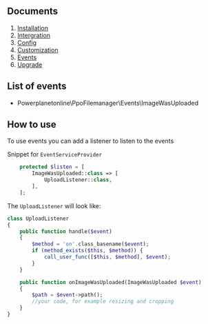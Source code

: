 ## Documents

  1. [Installation](https://github.com/UniSharp/ppo-filemanager/blob/master/doc/installation.md)
  1. [Intergration](https://github.com/UniSharp/ppo-filemanager/blob/master/doc/integration.md)
  1. [Config](https://github.com/UniSharp/ppo-filemanager/blob/master/doc/config.md)
  1. [Customization](https://github.com/UniSharp/ppo-filemanager/blob/master/doc/customization.md)
  1. [Events](https://github.com/UniSharp/ppo-filemanager/blob/master/doc/events.md)
  1. [Upgrade](https://github.com/UniSharp/ppo-filemanager/blob/master/doc/upgrade.md)

## List of events
 * Powerplanetonline\PpoFilemanager\Events\ImageWasUploaded

## How to use

To use events you can add a listener to listen to the events

Snippet for `EventServiceProvider`
```php
    protected $listen = [
        ImageWasUploaded::class => [
            UploadListener::class,
        ],
    ];
```

The `UploadListener` will look like:
```php
class UploadListener
{
    public function handle($event)
    {
        $method = 'on'.class_basename($event);
        if (method_exists($this, $method)) {
            call_user_func([$this, $method], $event);
        }
    }

    public function onImageWasUploaded(ImageWasUploaded $event)
    {
        $path = $event->path();
        //your code, for example resizing and cropping
    }
}
```
